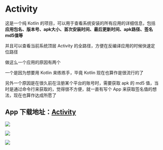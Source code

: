 # Activity

这是一个纯 Kotlin 的项目，可以用于查看系统安装的所有应用的详细信息，包括**应用包名、版本号、apk大小、首次安装时间、最后更新时间、apk路径、签名md5值等**

并且可以查看当前系统顶层 Activity 的全路径，方便在反编译应用的时候快速定位路径

做这么一个应用的原因有两个

一个是因为想要用 Kotlin 来练练手，毕竟 Kotlin 现在也算作是很流行的了

另外一个原因是在很久前在注册某个平台的账号时，需要获取 apk 的 md5 值，当时是通过命令行来获取的，觉得很不方便，就一直有写个 App 来获取签名值的想法，现在也算作达成所愿了

## App 下载地址：[Activity](doc/app-debug.apk)

![](screenshot/1.png)

![](screenshot/2.png)

![](screenshot/3.png)
